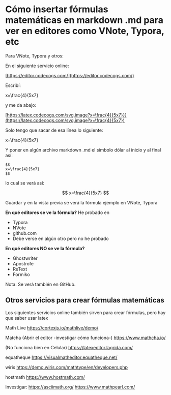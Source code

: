 # Cómo insertar fórmulas matemáticas en markdown .md para ver en editores como VNote, Typora, etc

Para VNote, Typora y otros:

En el siguiente servicio online:

[https://editor.codecogs.com/](https://editor.codecogs.com/)

Escribí:

x=\frac{4}{5x7} 

y me da abajo: 

[https://latex.codecogs.com/svg.image?x=\frac{4}{5x7}}](https://latex.codecogs.com/svg.image?x=\frac{4}{5x7})

Solo tengo que sacar de esa línea lo siguiente: 

x=\frac{4}{5x7}

Y poner en algún archivo markdown .md  el símbolo dólar al inicio y al final así:

~~~
$$
x=\frac{4}{5x7}
$$
~~~

lo cual se verá así:

$$
x=\frac{4}{5x7}
$$


Guardar y en la vista previa se verá la fórmula ejemplo en VNote, Typora

**En qué editores se ve la fórmula?**
He probado en
- Typora
- NVote 
- github.com
- Debe verse en algún otro pero no he probado

**En qué editores NO se ve la fórmula?**
- Ghostwriter
- Apostrofe
- ReText
- Formiko



Nota: Se verá también en GitHub.

## Otros servicios para crear fórmulas matemáticas

Los siguientes servicios online también sirven para crear fórmulas, pero hay que saber usar latex

Math Live
https://cortexjs.io/mathlive/demo/

Matcha (Abrir el editor -investigar cómo funciona-)
https://www.mathcha.io/

(No funciona bien en Celular)
https://latexeditor.lagrida.com/

equatheque
https://visualmatheditor.equatheque.net/

wiris
https://demo.wiris.com/mathtype/en/developers.php

hostmath
https://www.hostmath.com/

Investigar:
https://asciimath.org/
https://www.mathpearl.com/